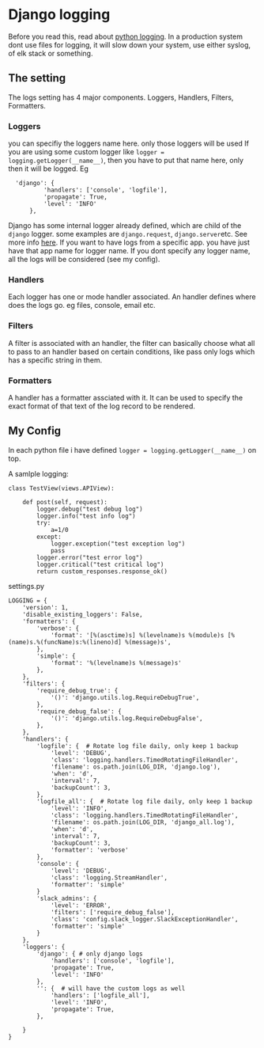 # Django logging


Before you read this, read about [python logging](https://medium.com/@imnmfotmal/logging-in-python-for-library-6e13b37b1930). In a production system dont use files for logging, it will slow down your system, use either syslog, of elk stack or something.

## The setting

The logs setting has 4 major components. Loggers, Handlers, Filters, Formatters.

### Loggers 
you can specifiy the loggers name here. only those loggers will be used
If you are using some custom logger like  `logger = logging.getLogger(__name__)`, then you have to put that name here, only then it will be logged. Eg
```
  'django': {
          'handlers': ['console', 'logfile'],
          'propagate': True,
          'level': 'INFO'
      },
```
Django has some internal logger already defined, which are child of the `django` logger. some examples are `django.request`, `django.server`etc. See more info [here](https://docs.djangoproject.com/en/2.1/topics/logging/#django). If you want to have logs from a specific app. you have just have that app name for logger name. If you dont specify any logger name, all the logs will be considered (see my config).

### Handlers
Each logger has one or mode handler associated. An handler defines where does the logs go. eg files, console, email etc.

### Filters
A filter is associated with an handler, the filter can basically choose what all to pass to an handler based on certain conditions, like pass only logs which has a specific string in them.

### Formatters
A handler has a formatter assciated with it. It can be used to specify the exact format of that text of the log record to be rendered.

## My Config

In each python file i have defined `logger = logging.getLogger(__name__)` on top. 

A samlple logging:

```
class TestView(views.APIView):

    def post(self, request):
        logger.debug("test debug log")
        logger.info("test info log")
        try:
            a=1/0
        except:
            logger.exception("test exception log")
            pass
        logger.error("test error log")
        logger.critical("test critical log")
        return custom_responses.response_ok()
```

settings.py

```
LOGGING = {
    'version': 1,
    'disable_existing_loggers': False,
    'formatters': {
        'verbose': {
            'format': '[%(asctime)s] %(levelname)s %(module)s [%(name)s.%(funcName)s:%(lineno)d] %(message)s',
        },
        'simple': {
            'format': '%(levelname)s %(message)s'
        },
    },
    'filters': {
        'require_debug_true': {
            '()': 'django.utils.log.RequireDebugTrue',
        },
        'require_debug_false': {
            '()': 'django.utils.log.RequireDebugFalse',
        },
    },
    'handlers': {
        'logfile': {  # Rotate log file daily, only keep 1 backup
            'level': 'DEBUG',
            'class': 'logging.handlers.TimedRotatingFileHandler',
            'filename': os.path.join(LOG_DIR, 'django.log'),
            'when': 'd',
            'interval': 7,
            'backupCount': 3,
        },
        'logfile_all': {  # Rotate log file daily, only keep 1 backup
            'level': 'INFO',
            'class': 'logging.handlers.TimedRotatingFileHandler',
            'filename': os.path.join(LOG_DIR, 'django_all.log'),
            'when': 'd',
            'interval': 7,
            'backupCount': 3,
            'formatter': 'verbose'
        },
        'console': {
            'level': 'DEBUG',
            'class': 'logging.StreamHandler',
            'formatter': 'simple'
        }
        'slack_admins': {
            'level': 'ERROR',
            'filters': ['require_debug_false'],
            'class': 'config.slack_logger.SlackExceptionHandler',
            'formatter': 'simple'
        }
    },
    'loggers': {
        'django': { # only django logs
            'handlers': ['console', 'logfile'],
            'propagate': True,
            'level': 'INFO'
        },
        '': {  # will have the custom logs as well
            'handlers': ['logfile_all'],
            'level': 'INFO',
            'propagate': True,
        },

    }
}

```
